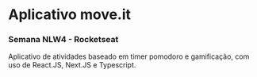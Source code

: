 # Aplicativo move.it

### Semana NLW4 - Rocketseat

Aplicativo de atividades baseado em timer pomodoro e gamificação, com uso de React.JS, Next.JS e Typescript.